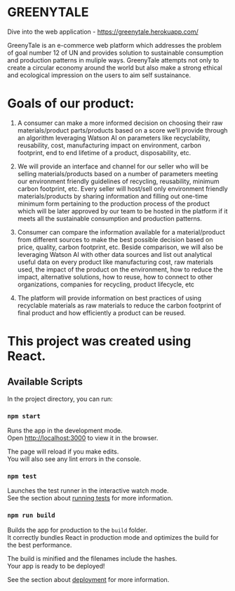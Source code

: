 # GREENYTALE

Dive into the web application - https://greenytale.herokuapp.com/

GreenyTale is an e-commerce web platform which addresses the problem of goal number 12 of UN and provides solution to sustainable consumption and production patterns in muliple ways.
GreenyTale attempts not only to create a circular economy around the world but also make a strong ethical and ecological impression on the users to aim self sustainance.

# Goals of our product: 

1) A consumer can make a more informed decision on choosing their raw materials/product parts/products based on a score we’ll provide through an algorithm leveraging Watson AI on parameters like recyclability, reusability, cost, manufacturing impact on environment, carbon footprint, end to end lifetime of a product, disposability, etc.  

2) We will provide an interface and channel for our seller who will be selling materials/products based on a number of parameters meeting our environment friendly guidelines of recycling, reusability, minimum carbon footprint, etc. Every seller will host/sell only environment friendly materials/products by sharing information and filling out one-time minimum form pertaining to the production process of the product which will be later approved by our team to be hosted in the platform if it meets all the sustainable consumption and production patterns. 

3) Consumer can compare the information available for a material/product from different sources to make the best possible decision based on price, quality, carbon footprint, etc. Beside comparison, we will also be leveraging Watson AI with other data sources and list out analytical useful data on every product like manufacturing cost, raw materials used, the impact of the product on the environment, how to reduce the impact, alternative solutions, how to reuse, how to connect to other organizations, companies for recycling, product lifecycle, etc 

4) The platform will provide information on best practices of using recyclable materials as raw materials to reduce the carbon footprint of final product and how efficiently a product can be reused.


# This project was created using React.

## Available Scripts

In the project directory, you can run:

### `npm start`

Runs the app in the development mode.\
Open [http://localhost:3000](http://localhost:3000) to view it in the browser.

The page will reload if you make edits.\
You will also see any lint errors in the console.

### `npm test`

Launches the test runner in the interactive watch mode.\
See the section about [running tests](https://facebook.github.io/create-react-app/docs/running-tests) for more information.

### `npm run build`

Builds the app for production to the `build` folder.\
It correctly bundles React in production mode and optimizes the build for the best performance.

The build is minified and the filenames include the hashes.\
Your app is ready to be deployed!

See the section about [deployment](https://facebook.github.io/create-react-app/docs/deployment) for more information.
